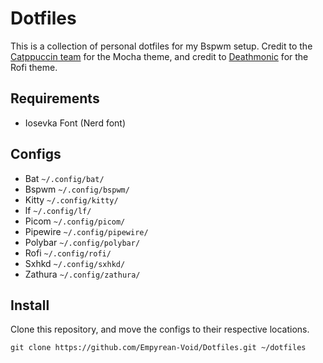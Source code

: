 # Dotfiles

This is a collection of personal dotfiles for my Bspwm setup.
Credit to the [Catppuccin team](https://github.com/catppuccin) for the Mocha theme, and credit to [Deathmonic](https://github.com/Deathemonic) for the Rofi theme.

## Requirements

- Iosevka Font (Nerd font)

## Configs

- Bat `~/.config/bat/`
- Bspwm `~/.config/bspwm/`
- Kitty `~/.config/kitty/`
- lf `~/.config/lf/`
- Picom `~/.config/picom/`
- Pipewire `~/.config/pipewire/`
- Polybar `~/.config/polybar/`
- Rofi `~/.config/rofi/`
- Sxhkd `~/.config/sxhkd/`
- Zathura `~/.config/zathura/`

## Install

Clone this repository, and move the configs to their respective locations.

`git clone https://github.com/Empyrean-Void/Dotfiles.git ~/dotfiles`
